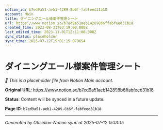 ```yaml
---
notion_id: b7ed9a51-aeb1-4289-8b6f-fabfeed31b18
account: Main
title: ダイニングエール様案件管理シート
url: https://www.notion.so/b7ed9a51aeb142898b6ffabfeed31b18
created_time: 2023-08-31T03:19:00.000Z
last_edited_time: 2023-11-01T12:11:00.000Z
sync_status: placeholder
sync_time: 2025-07-12T15:01:15.079654
---
```


# ダイニングエール様案件管理シート

*🔄 This is a placeholder file from Notion Main account.*

**Original URL**: https://www.notion.so/b7ed9a51aeb142898b6ffabfeed31b18

**Status**: Content will be synced in a future update.

**Page ID**: `b7ed9a51-aeb1-4289-8b6f-fabfeed31b18`

---

*Generated by Obsidian-Notion sync at 2025-07-12 15:01:15*
